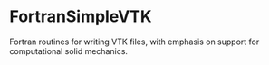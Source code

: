 # FortranSimpleVTK
 Fortran routines for writing VTK files, with emphasis on support for computational solid mechanics.
